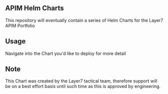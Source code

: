## APIM Helm Charts
This repository will eventually contain a series of Helm Charts for the Layer7 APIM Portfolio

## Usage
Navigate into the Chart you'd like to deploy for more detail

## Note
This Chart was created by the Layer7 tactical team, therefore support will be on a best effort basis until such time as this is approved by engineering.